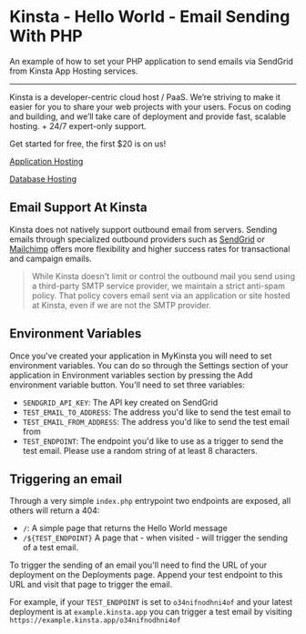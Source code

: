 # Kinsta - Hello World - Email Sending With PHP
An example of how to set your PHP application to send emails via SendGrid from Kinsta App Hosting services.

---
Kinsta is a developer-centric cloud host / PaaS. We’re striving to make it easier for you to share your web projects with your users. Focus on coding and building, and we’ll take care of deployment and provide fast, scalable hosting. + 24/7 expert-only support.

Get started for free, the first $20 is on us!

[Application Hosting](https://kinsta.com/application-hosting)

[Database Hosting](https://kinsta.com/database-hosting)

## Email Support At Kinsta
Kinsta does not natively support outbound email from servers. Sending emails through specialized outbound providers such as [SendGrid](https://sendgrid.com/) or [Mailchimp](https://mailchimp.com/) offers more flexibility and higher success rates for transactional and campaign emails.

> While Kinsta doesn't limit or control the outbound mail you send using a third-party SMTP service provider, we maintain a strict anti-spam policy. That policy covers email sent via an application or site hosted at Kinsta, even if we are not the SMTP provider.

## Environment Variables
Once you've created your application in MyKinsta you will need to set environment variables. You can do so through the Settings section of your application in Environment variables section by pressing the Add environment variable button. You'll need to set three variables:

* `SENDGRID_API_KEY`: The API key created on SendGrid
* `TEST_EMAIL_TO_ADDRESS`: The address you'd like to send the test email to
* `TEST_EMAIL_FROM_ADDRESS`: The address you'd like to send the test email from
* `TEST_ENDPOINT`: The endpoint you'd like to use as a trigger to send the test email. Please use a random string of at least 8 characters.

## Triggering an email
Through a very simple `index.php` entrypoint two endpoints are exposed, all others will return a 404:
* `/`: A simple page that returns the Hello World message
* `/${TEST_ENDPOINT}` A page that - when visited - will trigger the sending of a test email.

To trigger the sending of an email you'll need to find the URL of your deployment on the Deployments page. Append your test endpoint to this URL and visit that page to trigger the email.

For example, if your `TEST_ENDPOINT` is set to `o34nifnodhni4of` and your latest deployment is at `example.kinsta.app` you can trigger a test email by visiting `https://example.kinsta.app/o34nifnodhni4of`
